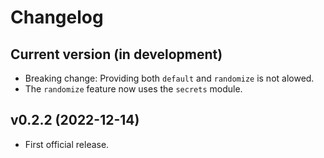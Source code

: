 # Changelog

## Current version (in development)

* Breaking change: Providing both `default` and `randomize` is not alowed.
* The `randomize` feature now uses the `secrets` module.

## v0.2.2 (2022-12-14)

* First official release.
